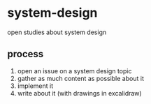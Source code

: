 # system-design

open studies about system design

## process

1. open an issue on a system design topic
2. gather as much content as possible about it
3. implement it
4. write about it (with drawings in excalidraw)
